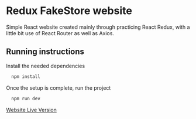 # Redux FakeStore website

Simple React website created mainly through practicing React Redux, with a little bit use of React Router as well as Axios.

## Running instructions

Install the needed dependencies

```bash
  npm install
```

Once the setup is complete, run the project

```bash
  npm run dev
```

[Website Live Version](https://fakestore-redux.netlify.app)
